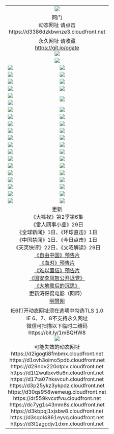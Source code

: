 ﻿<table>
  <tr></tr>
  <tr><td colspan=2 align=center><img src="https://github.com/ogate/up/blob/master/oGate.jpg" /></td></tr>
  <tr><td colspan=2 align=center>网门<br>动态网址 请点击
<br>https://d3386dzkbwnze3.cloudfront.net
    </td>
  </tr>
  <tr>
    <td colspan=2 align=center>永久网址 请收藏<br/><a href="https://git.io/ogate" target="_blank">https://git.io/ogate</a><br/><a href="https://d3386dzkbwnze3.cloudfront.net/Up/0WMGDL2.png" target="_blank"><img src="https://d3386dzkbwnze3.cloudfront.net/Up/0WMGD2.png"/></a></td>
    <!--td align=center>临时网址 微信用<br/><a href="https://bit.ly/1mBQHW8" target="_blank">https://bit.ly/1mBQHW8</a><br/><a href="https://d3386dzkbwnze3.cloudfront.net/Up/0WMGDL3.png" target="_blank"><img src="https://d3386dzkbwnze3.cloudfront.net/Up/0WMGD3.png"/></a></td-->
  </tr>
  <tr>
    <td colspan=2 align=center><a href="https://d3386dzkbwnze3.cloudfront.net/ogUP.aspx?name=0oGate.apk" target="_blank"><img src="https://d3386dzkbwnze3.cloudfront.net/Up/0WMAZ.jpg" /></a></td>
  </tr>
  <tr>
    <td><a href="https://d3386dzkbwnze3.cloudfront.net/ogNice.aspx" target="_blank"><img src="https://d3386dzkbwnze3.cloudfront.net/Up/0WCYY.jpg" /></a></td>
    <td><a href="https://d3386dzkbwnze3.cloudfront.net/onCO.aspx?ob=600%E4%BA%8B%E7%89%A9&op=%E5%A2%9E%E5%88%A0%E6%94%B9&args=WH1~%23%E7%B1%BB%E5%9E%8B6%E6%96%B0%E9%97%BB%7c%23%E7%B1%BB%E5%9E%8B6%E8%AF%84%E8%AE%BA&mode=" target="_blank"><img src="https://d3386dzkbwnze3.cloudfront.net/Up/0WZTT.jpg" /></a></td> 
  </tr>
  <tr>
    <td><a href="https://d3386dzkbwnze3.cloudfront.net/ogDY.aspx" target="_blank"><img src="https://d3386dzkbwnze3.cloudfront.net/Up/0FK.jpg" /></a></td>
    <td><a href="https://d3386dzkbwnze3.cloudfront.net/ogST.aspx" target="_blank"><img src="https://d3386dzkbwnze3.cloudfront.net/Up/0ST.jpg" /></a></td> 
  </tr>
  <tr>
    <!--td rowspan=2><a href="https://d3386dzkbwnze3.cloudfront.net/ogUP.aspx?name=WJ.mp4&count=T:1,480P:1" target="_blank"><img src="https://d3386dzkbwnze3.cloudfront.net/Up/WJ.jpg" /></a></td-->
    <td><a href="https://d3386dzkbwnze3.cloudfront.net/ogUP.aspx?name=11DKC.mp4&count=T:2,2:6,1:16" target="_blank"><img src="https://d3386dzkbwnze3.cloudfront.net/Up/11DKC.jpg" /></a></td> 
    <td><div><a href="https://d3386dzkbwnze3.cloudfront.net/ogUP.aspx?name=LRWS.mp4&count=7B:8,6B:44,5A:10,5B:35,4A:14,4B:19,3A:10,3B:26,2A:16,2B:21,1A:23,1B:29&current=7B:8" target="_blank"><img src="https://d3386dzkbwnze3.cloudfront.net/Up/LRWS.jpg" /></a></td>
   </tr>
  <tr>
    <td><a href="https://d3386dzkbwnze3.cloudfront.net/ogUP.aspx?name=LRSH.mp4&count=W:13,2:10" target="_blank"><img src="https://d3386dzkbwnze3.cloudfront.net/Up/LRSH.jpg" /></a></td>
    <td><a href="https://d3386dzkbwnze3.cloudfront.net/ogUP.aspx?name=BYWXY.mp4" target="_blank"><img src="https://d3386dzkbwnze3.cloudfront.net/Up/BYWXY.jpg" /></a></td>
  </tr>
  <tr>
    <td><a href="https://d3386dzkbwnze3.cloudfront.net/ogUP.aspx?name=JQR.mp4&count=2" target="_blank"><img src="https://d3386dzkbwnze3.cloudfront.net/Up/JQR.jpg" /></a></td>   
    <td rowspan=2><a href="https://d3386dzkbwnze3.cloudfront.net/ogUP.aspx?name=JP.mp4&count=9" target="_blank"><img src="https://d3386dzkbwnze3.cloudfront.net/Up/JP.jpg" /></td>
  </tr>
  <tr>
    <td><a href="https://d3386dzkbwnze3.cloudfront.net/ogUP.aspx?name=WH.mp4" target="_blank"><img src="https://d3386dzkbwnze3.cloudfront.net/Up/WH.jpg" /></a></td>
  </tr>
  <tr>
    <td><a href="https://d3386dzkbwnze3.cloudfront.net/ogUP.aspx?name=SSZJ.mp4&count=SP:6,480P:8" target="_blank"><img src="https://d3386dzkbwnze3.cloudfront.net/Up/SSZJ.jpg" /></a></td>
    <td><a href="https://d3386dzkbwnze3.cloudfront.net/ogUP.aspx?name=ZY.mp4&count=2015:16" target="_blank"><img src="https://d3386dzkbwnze3.cloudfront.net/Up/ZY.jpg" /></a</td>
  </tr>
  <tr>
    <td><a href="https://d3386dzkbwnze3.cloudfront.net/ogUP.aspx?name=XTFY.mp4&count=B:2,A:24" target="_blank"><img src="https://d3386dzkbwnze3.cloudfront.net/Up/XTFY.jpg" /></a></td>
    <td><a href="https://d3386dzkbwnze3.cloudfront.net/ogUP.aspx?name=1XQK.mp4&count=13" target="_blank"><img src="https://d3386dzkbwnze3.cloudfront.net/Up/1XQK.jpg" /></a</td>
  </tr>
  <tr>
    <td><a href="https://d3386dzkbwnze3.cloudfront.net/ogUP.aspx?name=1LYF.mp4&count=2" target="_blank"><img src="https://d3386dzkbwnze3.cloudfront.net/Up/1LYF0.jpg" /></a></td>
    <td><a href="https://d3386dzkbwnze3.cloudfront.net/ogUP.aspx?name=1ZGC.mp4&count=6" target="_blank"><img src="https://d3386dzkbwnze3.cloudfront.net/Up/1ZGC0.jpg" /></a></td>
  </tr>
  <tr>
    <td><a href="https://d3386dzkbwnze3.cloudfront.net/ogUP.aspx?name=1ZKM.mp4&count=3&current=3" target="_blank"><img src="https://d3386dzkbwnze3.cloudfront.net/Up/1ZKM0.jpg" /></a></td>  
    <td><a href="https://d3386dzkbwnze3.cloudfront.net/ogUP.aspx?name=1WWY.mp4&count=6&current=6" target="_blank"><img src="https://d3386dzkbwnze3.cloudfront.net/Up/1WWY0.jpg" /></a></td>
  </tr>
  <tr>
    <td><a href="https://d3386dzkbwnze3.cloudfront.net/ogUP.aspx?name=10JGY.mp4&count=3" target="_blank"><img src="https://d3386dzkbwnze3.cloudfront.net/Up/10JGY0.jpg" /></a></td>
    <td><a href="https://d3386dzkbwnze3.cloudfront.net/ogUP.aspx?name=10CYS.mp4&count=2" target="_blank"><img src="https://d3386dzkbwnze3.cloudfront.net/Up/10CYS0.jpg" /></a></td>
  </tr>
  <tr>
    <td><a href="https://d3386dzkbwnze3.cloudfront.net/ogUP.aspx?name=4SQQ.mp4&count=201603:1,201602:20,201601:21&current=201603:1" target="_blank"><img src="https://d3386dzkbwnze3.cloudfront.net/Up/4SQQ0.jpg"/></a></td>
    <td><a href="https://d3386dzkbwnze3.cloudfront.net/ogUP.aspx?name=4SHQ.mp4&count=201603:1,201602:27,201601:28&current=201603:1" target="_blank"><img src="https://d3386dzkbwnze3.cloudfront.net/Up/4SHQ0.jpg"/></a></td>
  </tr>
  <tr>
    <td><a href="https://d3386dzkbwnze3.cloudfront.net/ogUP.aspx?name=4SZG.mp4&count=201603:1,201602:21,201601:23&current=201603:1" target="_blank"><img src="https://d3386dzkbwnze3.cloudfront.net/Up/4SZG0.jpg"/></a></td>
    <td><a href="https://d3386dzkbwnze3.cloudfront.net/ogUP.aspx?name=4SDJ.mp4&count=201603A:1,201602A:24,201602B:7,201601A:48,201601B:6&current=201603A:1" target="_blank"><img src="https://d3386dzkbwnze3.cloudfront.net/Up/4SDJ0.jpg"/></a></td>
  </tr>
  <tr>
    <td><a href="https://d3386dzkbwnze3.cloudfront.net/ogUP.aspx?name=4CTX.mp4&count=201602:3,201601:4&current=201602:3" target="_blank"><img src="https://d3386dzkbwnze3.cloudfront.net/Up/4CTX0.jpg"/></a></td>
    <td><a href="https://d3386dzkbwnze3.cloudfront.net/ogUP.aspx?name=4CWZ.mp4&count=201602:4,201601:4&current=201602:4" target="_blank"><img src="https://d3386dzkbwnze3.cloudfront.net/Up/4CWZ0.jpg"/></a></td>
  </tr>
  <tr>
    <td><a href="https://d3386dzkbwnze3.cloudfront.net/onUP.aspx?name=https://dwsfx5awq5vcc.cloudfront.net/" target="_blank"><img src="https://d3386dzkbwnze3.cloudfront.net/Up/0DTW.jpg"/></a></td>
    <td><a href="https://d3386dzkbwnze3.cloudfront.net/onUP.aspx?name=https://d240ns8up8earz.cloudfront.net/acenter/" target="_blank"><img src="https://d3386dzkbwnze3.cloudfront.net/Up/0TDW.jpg" /></a></td>
  </tr>
  <tr>
    <td><a href="https://d3386dzkbwnze3.cloudfront.net/onUP.aspx?name=https://d4508d6vomz2p.cloudfront.net/gb/nsc413.htm" target="_blank"><img src="https://d3386dzkbwnze3.cloudfront.net/Up/0DJY.jpg" /></a></td>
    <td><a href="https://d3386dzkbwnze3.cloudfront.net/onUP.aspx?name=https://d3bxwq7vzudb5l.cloudfront.net/xtr/gb/prog204.html" target="_blank"><img src="https://d3386dzkbwnze3.cloudfront.net/Up/0XTR.jpg" /></a></td>
  </tr>
  <tr>
    <td><a href="https://d3386dzkbwnze3.cloudfront.net/onUP.aspx?name=https://d3aj00iefsmfgc.cloudfront.net/" target="_blank"><img src="https://d3386dzkbwnze3.cloudfront.net/Up/0MHW.jpg" /></a></td>
    <td><a href="https://d3386dzkbwnze3.cloudfront.net/onUP.aspx?name=https://d1lcj91uv80klr.cloudfront.net/" target="_blank"><img src="https://d3386dzkbwnze3.cloudfront.net/Up/0ZJW.jpg" /></a></td>
  </tr>
  <tr>
    <td><a href="https://d3386dzkbwnze3.cloudfront.net/ogUP.aspx?name=0FG.zip" target="_blank"><img src="https://d3386dzkbwnze3.cloudfront.net/Up/0FG.jpg" /></a></td>
    <td><a href="https://d3386dzkbwnze3.cloudfront.net/ogUP.aspx?name=0FGA.apk" target="_blank"><img src="https://d3386dzkbwnze3.cloudfront.net/Up/0FGA.jpg" /></a></td>
  </tr>
  <tr>
    <td><a href="https://d3386dzkbwnze3.cloudfront.net/ogUP.aspx?name=0U.zip" target="_blank"><img src="https://d3386dzkbwnze3.cloudfront.net/Up/0U.jpg" /></a></td>
    <td><a href="https://d3386dzkbwnze3.cloudfront.net/ogUP.aspx?name=0UA.apk" target="_blank"><img src="https://d3386dzkbwnze3.cloudfront.net/Up/0UA.jpg" /></a></td>
  </tr>
  <tr>
    <td><a href="https://d3386dzkbwnze3.cloudfront.net/ogUP.aspx?name=0iPPOTV.zip" target="_blank"><img src="https://d3386dzkbwnze3.cloudfront.net/Up/0iPPOTV.jpg" /></a></td>
    <td><a href="https://d3386dzkbwnze3.cloudfront.net/ogUP.aspx?name=0iNTD.apk" target="_blank"><img src="https://d3386dzkbwnze3.cloudfront.net/Up/0iNTD.jpg" /></a></td>
  </tr>
  <tr>
    <td colspan=2 align=center>更新<br>
      《大裤衩》第2季第6集<br>
      《雷人网事小品》29日<br>
      《全球新闻》1日、《环球直击》1日<br>
      《中国禁闻》1日、《今日点击》1日<br>
      《天笑快评》22日、《文昭解读》29日<br>
      <a href="https://d3386dzkbwnze3.cloudfront.net/ogUP.aspx?name=11ZYZG0.mp4" target="_blank">《自由中国》预告片</a><br>
      <a href="https://d3386dzkbwnze3.cloudfront.net/ogUP.aspx?name=11XR.mp4" target="_blank">《血刃》预告片</a><br>
      <a href="https://d3386dzkbwnze3.cloudfront.net/ogUP.aspx?name=11NYZX.mp4&count=2" target="_blank">《难以置信》预告片</a><br>
      <a href="https://d3386dzkbwnze3.cloudfront.net/ogUP.aspx?name=4LFZ.mp4" target="_blank">《国安李凤智公开退党》</a><br>
      <a href="https://d3386dzkbwnze3.cloudfront.net/ogUP.aspx?name=4DDZHDCS.mp4" target="_blank">《大地震后的沉思》</a><br>
      更新涛哥侃电影（网粹）<br>
      <a href="https://d3386dzkbwnze3.cloudfront.net/onUP.aspx?name=https://www.minghui.org/" target="_blank">明慧网</a></td>
    </td>
  </tr>
  <tr>
    <td colspan=2 align=center>IE6打开动态网址须在选项中勾选TLS 1.0<br/>IE 6、7、8不支持永久网址<br/>
      微信可扫描以下临时二维码<br/>https://bit.ly/1mBQHW8<br/><a href="https://d3386dzkbwnze3.cloudfront.net/Up/0WMGDL3.png" target="_blank"><img src="https://d3386dzkbwnze3.cloudfront.net/Up/0WMGD3.png"/></a><br>
  </tr>
  <tr>
    <td colspan=2 align=center>可能失效的动态网址
<br>https://d2igogti8fmbmx.cloudfront.net
<br>https://d1ovh3oimo5pdb.cloudfront.net
<br>https://d29ndv220otplv.cloudfront.net
<br>https://d1t2wulbxv6u6n.cloudfront.net
<br>https://d17ta07hksvcuh.cloudfront.net
<br>https://d3p25ykz3ykpdz.cloudfront.net
<br>https://d30qs958wemeug.cloudfront.net
<br>https://dr559kvcxtfvu.cloudfront.net
<br>https://dc7yg1s43mm8s.cloudfront.net
<br>https://d3kbpqj1xjsbw8.cloudfront.net
<br>https://d3sqol4861eyvq.cloudfront.net
<br>https://d3l1agpdjv1dxm.cloudfront.net
    </td>
  </tr>
</table>
